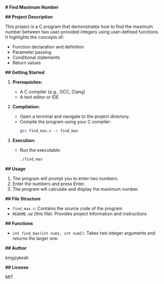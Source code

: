  **# Find Maximum Number**

**## Project Description**

This project is a C program that demonstrates how to find the maximum number between two user-provided integers using user-defined functions. It highlights the concepts of:

- Function declaration and definition
- Parameter passing
- Conditional statements
- Return values

**## Getting Started**

1. **Prerequisites:**
   - A C compiler (e.g., GCC, Clang)
   - A text editor or IDE

2. **Compilation:**
   - Open a terminal and navigate to the project directory.
   - Compile the program using your C compiler:
     ```bash
     gcc find_max.c -o find_max
     ```

3. **Execution:**
   - Run the executable:
     ```bash
     ./find_max
     ```

**## Usage**

1. The program will prompt you to enter two numbers.
2. Enter the numbers and press Enter.
3. The program will calculate and display the maximum number.

**## File Structure**

- `find_max.c`: Contains the source code of the program
- `README.md` (this file): Provides project information and instructions

**## Functions**

- `int find_max(int num1, int num2)`: Takes two integer arguments and returns the larger one.

**## Author**

kingzykesh

**## License**

MIT
